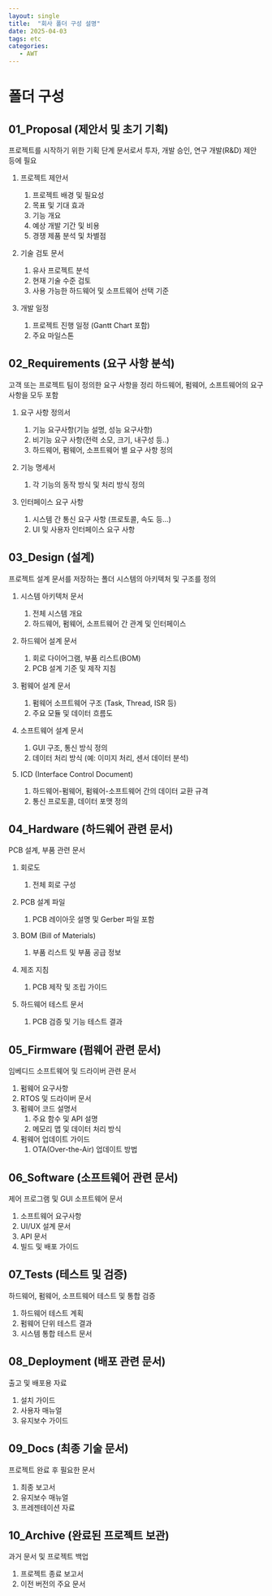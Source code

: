 ```yaml
---
layout: single
title:  "회사 폴더 구성 설명"
date: 2025-04-03
tags: etc
categories: 
   - AWT
---
```


# 폴더 구성

## 01_Proposal (제안서 및 초기 기획)

프로젝트를 시작하기 위한 기획 단계 문서로서 투자, 개발 승인, 연구 개발(R&D) 제안 등에 필요

1. 프로젝트 제안서

   1. 프로젝트 배경 및 필요성
   2. 목표 및 기대 효과
   3. 기능 개요
   4. 예상 개발 기간 및 비용
   5. 경쟁 제품 분석 및 차별점

   

2. 기술 검토 문서

   1. 유사 프로젝트 분석
   2. 현재 기술 수준 검토
   3. 사용 가능한 하드웨어 및 소프트웨어 선택 기준

   

3. 개발 일정

   1. 프로젝트 진행 일정 (Gantt Chart 포함)
   2. 주요 마일스톤

   

## 02_Requirements (요구 사항 분석)

고객 또는 프로젝트 팀이 정의한 요구 사항을 정리
하드웨어, 펌웨어, 소프트웨어의 요구 사항을 모두 포함

1. 요구 사항 정의서

   1. 기능 요구사항(기능 설명, 성능 요구사항)
   2. 비기능 요구 사항(전력 소모, 크기, 내구성 등..)
   3. 하드웨어, 펌웨어, 소프트웨어 별 요구 사항 정의

   

2. 기능 명세서

   1. 각 기능의 동작 방식 및 처리 방식 정의

   

3. 인터페이스 요구 사항

   1. 시스템 간 통신 요구 사항 (프로토콜, 속도 등...)
   2. UI 및 사용자 인터페이스 요구 사항



## 03_Design (설계)

프로젝트 설계 문서를 저장하는 폴더
시스템의 아키텍처 및 구조를 정의

1. 시스템 아키텍처 문서

   1. 전체 시스템 개요
   2. 하드웨어, 펌웨어, 소프트웨어 간 관계 및 인터페이스

   

2. 하드웨어 설계 문서

   1. 회로 다이어그램, 부품 리스트(BOM)
   2. PCB 설계 기준 및 제작 지침

   

3. 펌웨어 설계 문서

   1. 펌웨어 소프트웨어 구조 (Task, Thread, ISR 등)
   2. 주요 모듈 및 데이터 흐름도

   

4. 소프트웨어 설계 문서

   1. GUI 구조, 통신 방식 정의
   2. 데이터 처리 방식 (예: 이미지 처리, 센서 데이터 분석)

   

5. ICD (Interface Control Document)

   1. 하드웨어-펌웨어, 펌웨어-소프트웨어 간의 데이터 교환 규격
   2. 통신 프로토콜, 데이터 포맷 정의



## 04_Hardware (하드웨어 관련 문서)

PCB 설계, 부품 관련 문서

1. 회로도

   1. 전체 회로 구성

   

2. PCB 설계 파일

   1. PCB 레이아웃 설명 및 Gerber 파일 포함

   

3. BOM (Bill of Materials)

   1. 부품 리스트 및 부품 공급 정보

   

4. 제조 지침

   1. PCB 제작 및 조립 가이드

   

5. 하드웨어 테스트 문서

   1. PCB 검증 및 기능 테스트 결과



## 05_Firmware (펌웨어 관련 문서)

임베디드 소프트웨어 및 드라이버 관련 문서

1. 펌웨어 요구사항
2. RTOS 및 드라이버 문서
3. 펌웨어 코드 설명서
   1. 주요 함수 및 API 설명 
   2. 메모리 맵 및 데이터 처리 방식
4. 펌웨어 업데이트 가이드
   1. OTA(Over-the-Air) 업데이트 방법



## 06_Software (소프트웨어 관련 문서)

제어 프로그램 및 GUI 소프트웨어 문서

1. 소프트웨어 요구사항
2. UI/UX 설계 문서
3. API 문서
4. 빌드 및 배포 가이드



##  07_Tests (테스트 및 검증)

하드웨어, 펌웨어, 소프트웨어 테스트 및 통합 검증

1. 하드웨어 테스트 계획
2. 펌웨어 단위 테스트 결과
3. 시스템 통합 테스트 문서



## 08_Deployment (배포 관련 문서)

출고 및 배포용 자료

1. 설치 가이드
2. 사용자 매뉴얼
3. 유지보수 가이드



## 09_Docs (최종 기술 문서)

프로젝트 완료 후 필요한 문서

1. 최종 보고서
2. 유지보수 매뉴얼 
3. 프레젠테이션 자료



## 10_Archive (완료된 프로젝트 보관)

과거 문서 및 프로젝트 백업

1. 프로젝트 종료 보고서
2. 이전 버전의 주요 문서
